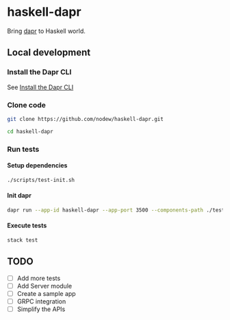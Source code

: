 # haskell-dapr

Bring [dapr](https://dapr.io/) to Haskell world.

## Local development

### Install the Dapr CLI

See [Install the Dapr CLI](https://docs.dapr.io/getting-started/install-dapr-cli/)

### Clone code

```bash
git clone https://github.com/nodew/haskell-dapr.git

cd haskell-dapr
```

### Run tests

#### Setup dependencies

```bash
./scripts/test-init.sh
```

#### Init dapr

```bash
dapr run --app-id haskell-dapr --app-port 3500 --components-path ./test/components
```

#### Execute tests

```bash
stack test
```

## TODO

- [ ] Add more tests
- [ ] Add Server module
- [ ] Create a sample app
- [ ] GRPC integration
- [ ] Simplify the APIs
